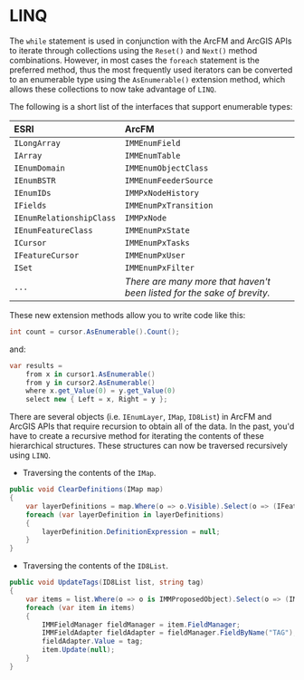 # LINQ
The `while` statement is used in conjunction with the ArcFM and ArcGIS APIs to iterate through collections using the `Reset()` and `Next()` method combinations. However, in most cases the `foreach` statement is the preferred method, thus the most frequently used iterators can be converted to an enumerable type using the `AsEnumerable()` extension method, which allows these collections to now take advantage of `LINQ`.

The following is a short list of the interfaces that support enumerable types:

 ESRI                          | ArcFM                         
:------------------------------ |:------------------------------
 `ILongArray`                | `IMMEnumField`              
 `IArray`                    | `IMMEnumTable`              
 `IEnumDomain`               | `IMMEnumObjectClass`        
 `IEnumBSTR`                 | `IMMEnumFeederSource`       
 `IEnumIDs`                  | `IMMPxNodeHistory`          
 `IFields`                   | `IMMEnumPxTransition`       
 `IEnumRelationshipClass`    | `IMMPxNode`                 
 `IEnumFeatureClass`         | `IMMEnumPxState`            
 `ICursor`                   | `IMMEnumPxTasks`            
 `IFeatureCursor`            | `IMMEnumPxUser`             
 `ISet`                      | `IMMEnumPxFilter`           
 `...`                         | *There are many more that haven't been listed for the sake of brevity.*

These new extension methods allow you to write code like this:

```c#
int count = cursor.AsEnumerable().Count();
```

and:

```c#
var results =
    from x in cursor1.AsEnumerable()
    from y in cursor2.AsEnumerable()
    where x.get_Value(0) = y.get_Value(0)
    select new { Left = x, Right = y };
```

There are several objects (i.e. `IEnumLayer`, `IMap`, `ID8List`) in ArcFM and ArcGIS APIs that require recursion to obtain all of the data. In the past, you'd have to create a recursive method for iterating the contents of these hierarchical structures. These structures can now be traversed recursively using `LINQ`.

- Traversing the contents of the `IMap`.

```c#
public void ClearDefinitions(IMap map)
{
    var layerDefinitions = map.Where(o => o.Visible).Select(o => (IFeatureLayerDefinition2) o)
    foreach (var layerDefinition in layerDefinitions)
    {
        layerDefinition.DefinitionExpression = null;
    }
}
```

- Traversing the contents of the `ID8List`.

```c#
public void UpdateTags(ID8List list, string tag)
{
    var items = list.Where(o => o is IMMProposedObject).Select(o => (IMMProposedObject) o.Value)
    foreach (var item in items)
    {
        IMMFieldManager fieldManager = item.FieldManager;
        IMMFieldAdapter fieldAdapter = fieldManager.FieldByName("TAG");
        fieldAdapter.Value = tag;
        item.Update(null);
    }
}
```